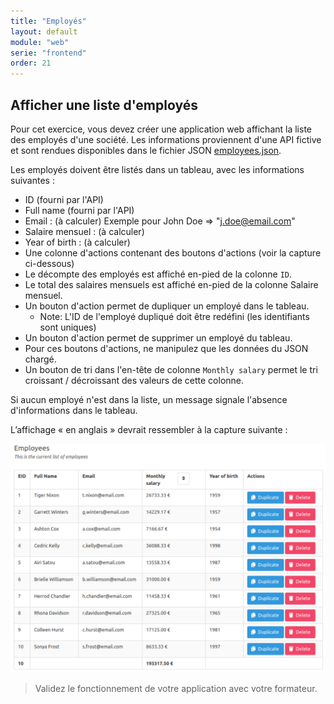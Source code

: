 ```yaml
---
title: "Employés"
layout: default
module: "web"
serie: "frontend"
order: 21
---
```


## Afficher une liste d'employés

Pour cet exercice, vous devez créer une application web affichant la liste des employés d'une société. 
Les informations proviennent d'une API fictive et sont rendues disponibles dans le fichier JSON [employees.json](employees.json).

Les employés doivent être listés dans un tableau, avec les informations suivantes :

- ID (fourni par l'API)
- Full name (fourni par l'API)
- Email : (à calculer) Exemple pour John Doe => "j.doe@email.com"
- Salaire mensuel : (à calculer)
- Year of birth : (à calculer)
- Une colonne d'actions contenant des boutons d'actions (voir la capture ci-dessous)
- Le décompte des employés est affiché en-pied de la colonne `ID`.
- Le total des salaires mensuels est affiché en-pied de la colonne Salaire mensuel.
- Un bouton d'action permet de dupliquer un employé dans le tableau.
    - Note: L'ID de l'employé dupliqué doit être redéfini (les identifiants sont uniques)
- Un bouton d'action permet de supprimer un employé du tableau.
- Pour ces boutons d'actions, ne manipulez que les données du JSON chargé.
- Un bouton de tri dans l'en-tête de colonne `Monthly salary` permet le tri croissant / décroissant des valeurs de cette colonne.

Si aucun employé n'est dans la liste, un message signale l'absence d'informations dans le tableau.

L’affichage « en anglais » devrait ressembler à la capture suivante :

![employees](employees.png)

> Validez le fonctionnement de votre application avec votre formateur.